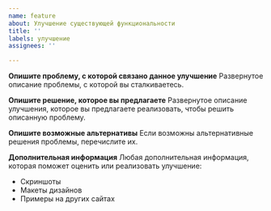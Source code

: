```yaml
---
name: feature
about: Улучшение существующей функциональности
title: ''
labels: улучшение
assignees: ''

---
```


**Опишите проблему, с которой связано данное улучшение**
Развернутое описание проблемы, с которой вы сталкиваетесь.

**Опишите решение, которое вы предлагаете**
Развернутое описание улучшения, которое вы предлагаете реализовать, чтобы решить описанную проблему.

**Опишите возможные альтернативы**
Если возможны альтернативные решения проблемы, перечислите их.

**Дополнительная информация**
Любая дополнительная информация, которая поможет оценить или реализовать улучшение:
- Скриншоты
- Макеты дизайнов
- Примеры на других сайтах
